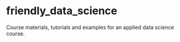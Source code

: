 # friendly_data_science
Course materials, tutorials and examples for an applied data science course.
